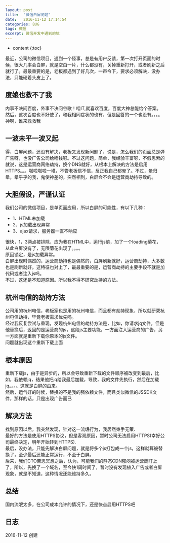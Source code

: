 ```yaml
---
layout: post
title:  "微信白屏问题"
date:   2016-11-12 17:14:54
categories: BUG
tags: 微信
excerpt: 微信开发中遇到的坑
---
```


* content
{:toc}

最近，公司的微信项目，遇到一个怪事，总是有用户反馈，第一次打开页面的时候，很大几率会白屏，就是空白一片，什么都没有，关掉重新打开，或者刷新之后就行了。最最重要的是，老板都遇到了好几次，一声令下，要求必须解决，没办法，只能硬着头皮上了。

## 度娘也救不了我

内事不决问百度，外事不决问谷歌！咱IT,就喜欢百度，百度大神总能给个答案。然后，这次百度也不好使了，和我相同症状的也有，但是回答的一个也没有。。。。神啊，谁来救救我

## 一波未平一波又起

得，白屏问题，还没有解决，老板又发现新问题了，说是，怎么我们的页面总是弹广告呀，也没广告公司给咱钱呀。不过这问题，简单，我经验丰富呀，不假思索的就说，这是运营商网络劫持，换个DNS就好，从根本上解决的方法是启用HTTPS。。。啪啦啪啦一堆，不管老板信不信，反正我自己都晕了。不过，晕归晕，晕乎乎的我，鬼使神差的，突然相到，白屏会不会是运营商劫持导致的。

## 大胆假设，严谨认证

我们公司的微信项目，是单页面应用，所以白屏的可能性，有以下几种：
- 1、HTML未加载
- 2、js加载出现异常
- 3、ajax请求，服务器一直不响应  

很快，1，3两点被排除，应为我在HTML中，运行js前，加了一个loading菊花，从此白屏没有了，无限菊花出现了。。。。  
原因锁定，是js加载异常。  
白屏出现时偶然的，运营商劫持也是偶然的，白屏刷新就好，运营商劫持，大多数也是刷新就好。这特征也对上了，最最重要的是，运营商劫持的主要手段不就是加代码或者注入js吗。  
不过，这还是不知道原因。所以我不得不研究劫持的方法。

## 杭州电信的劫持方法

公司用的杭州电信，老板家也是用的杭州电信，而且都有劫持现象，所以就研究杭州电信劫持，毕竟老板需求优先吗。  
经过我反复尝试与重现，发现杭州电信的劫持方法是，比如，你请求jq文件，但是他替换后，返回的是运营商的js，这段js主要功能，一方面注入运营商的广告，另一方面就是重新下载你原本的js文件。  
问题就出现这个重新下载上面

## 根本原因

重新下载js，由于是异步的，所以会导致重新下载的文件顺序被改变到最后，比如，我依赖jq，结果他把jq给我最后加载，导致，我的文件先执行，然后在加载jq。。。。这就是白屏的由来。  
然后，运气好的时候，替换的不是我的强依赖文件，而且类似微信的JSSDK文件，那样的话，只是出现广告而已  

## 解决方法

找到原因以后，我突然发现，针对这一流氓行为，我居然束手无策.  
最好的方法是使用HTTPS协议，但是客观原因，暂时公司无法启用HTTPS(幸好公司最终决定，明年开始转到HTTPS).  
最后，没办法，只能先解决白屏问题，就是将多个js打包成一个js，这样就算被替换了，至少最后还能正常运行，不至于白屏。  
后来，我们CTO苦思冥想之后，认为，可能我们的静态CDN郁闷被运营商盯上了，所以，先换了一个域名，至今快1周时间了，暂时没有发现植入广告或者白屏现象，就是不知道，这种情况还能维持多久。

## 总结

国内流氓太多，在公司成本允许的情况下，还是快点启用HTTPS吧

## 日志
2016-11-12 创建